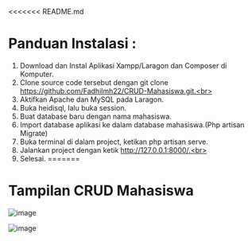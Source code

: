<<<<<<< README.md
# Panduan Instalasi :

1. Download dan Instal Aplikasi Xampp/Laragon dan Composer di Komputer.<br>
2. Clone source code tersebut dengan git clone https://github.com/Fadhilmh22/CRUD-Mahasiswa.git.<br>
3. Aktifkan Apache dan MySQL pada Laragon.<br>
4. Buka heidisql, lalu buka session.<br>
5. Buat database baru dengan nama mahasiswa.<br>
6. Import database aplikasi ke dalam database mahasiswa.(Php artisan Migrate)<br>
7. Buka terminal di dalam project, ketikan php artisan serve.<br>
8. Jalankan project dengan ketik http://127.0.0.1:8000/.<br>
10. Selesai.
=======
# Tampilan CRUD Mahasiswa

![image](https://github.com/user-attachments/assets/7e47ad4b-d588-40c8-bf9f-b745efb2d1ad)

![image](https://github.com/user-attachments/assets/1fe3caf7-b11f-4c74-9ef9-d2d3d22c9016)


